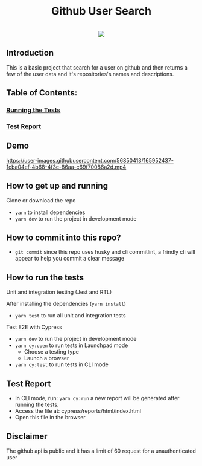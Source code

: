 <h1 align="center"> Github User Search </h1> <br>

<div align="center">
<img src="./src/assets/github/github-search-user.png" />
</div>

## Introduction

This is a basic project that search for a user on github and then returns a few of the user data and it's repositories's names and descriptions.
## Table of Contents:
  ### [Running the Tests](#how-to-run-the-tests)
  ### [Test Report](#report)

## Demo

https://user-images.githubusercontent.com/56850413/165952437-1cba04ef-4b68-4f3c-86aa-c69f70086a2d.mp4

## How to get up and running

Clone or download the repo

- `yarn` to install dependencies
- `yarn dev` to run the project in development mode

## How to commit into this repo?

- `git commit` since this repo uses husky and cli commitlint, a frindly cli will appear to help you commit a clear message

## How to run the tests


Unit and integration testing (Jest and RTL)

After installing the dependencies (`yarn install`)
- `yarn test` to run all unit and integration tests


Test E2E with Cypress
- `yarn dev` to run the project in development mode
- `yarn cy:open` to run tests in Launchpad mode
  - Choose a testing type
  - Launch a browser
- `yarn cy:test` to run tests in CLI mode


## Test Report

- In CLI mode, run: `yarn cy:run` a new report will be generated after running the tests.
- Access the file at: cypress/reports/html/index.html
- Open this file in the browser

## Disclaimer

The github api is public and it has a limit of 60 request for a unauthenticated user

